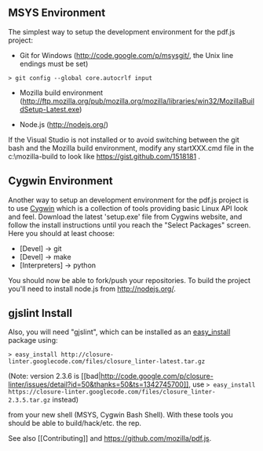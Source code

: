 ## MSYS Environment

The simplest way to setup the development environment for the pdf.js project:

* Git for Windows (http://code.google.com/p/msysgit/, the Unix line endings must be set)

```> git config --global core.autocrlf input```

* Mozilla build environment (http://ftp.mozilla.org/pub/mozilla.org/mozilla/libraries/win32/MozillaBuildSetup-Latest.exe)

* Node.js (http://nodejs.org/)

If the Visual Studio is not installed or to avoid switching between the git bash and the Mozilla build environment, modify any startXXX.cmd file in the c:\mozilla-build to look like https://gist.github.com/1518181 .

## Cygwin Environment
Another way to setup an development environment for the pdf.js project is to use [Cygwin](http://www.cygwin.com/) which is a collection of tools providing basic Linux API look and feel.
Download the latest 'setup.exe' file from Cygwins website, and follow the install instructions until you reach the "Select Packages" screen. Here you should at least choose:

  * [Devel] -> git
  * [Devel] -> make
  * [Interpreters] -> python

You should now be able to fork/push your repositories. To build the project you'll need to install node.js from http://nodejs.org/.

## gjslint Install

Also, you will need "gjslint", which can be installed as an [easy_install](http://peak.telecommunity.com/DevCenter/EasyInstall#installing-easy-install) package using:

```> easy_install http://closure-linter.googlecode.com/files/closure_linter-latest.tar.gz```

(Note: version 2.3.6 is [[bad|http://code.google.com/p/closure-linter/issues/detail?id=50&thanks=50&ts=1342745700]], use ```> easy_install https://closure-linter.googlecode.com/files/closure_linter-2.3.5.tar.gz``` instead)

from your new shell (MSYS, Cygwin Bash Shell). With these tools you should be able to build/hack/etc. the rep.


See also [[Contributing]] and https://github.com/mozilla/pdf.js. 